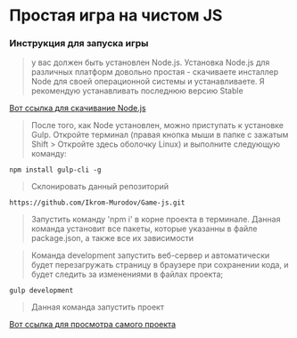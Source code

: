 # Простая игра на чистом JS

### Инструкция для запуска игры

> у вас должен быть установлен Node.js. Установка Node.js для различных платформ довольно простая - скачиваете инсталлер Node для своей операционной системы и устанавливаете. Я рекомендую устанавливать последнюю версию Stable

[Вот ссылка для скачивание Node.js](https://nodejs.org/ru/)

> После того, как Node установлен, можно приступать к установке Gulp. Откройте терминал (правая кнопка мыши в папке с зажатым Shift > Откройте здесь оболочку Linux) и выполните следующую команду:

```npm
npm install gulp-cli -g
```

> Склонировать данный репозиторий

```npm
https://github.com/Ikrom-Murodov/Game-js.git
```

> Запустить команду 'npm i' в корне проекта в терминале. Данная команда установит все пакеты, которые указанны в файле package.json, а также все их зависимости

> Команда development запустить веб-сервер и автоматически будет перезагружать страницу в браузере при сохранении кода, и будет следить за изменениями в файлах проекта;

```
gulp development
```

> Данная команда запустить проект

[Вот ссылка для просмотра самого проекта](https://ikrom-murodov.github.io/gameJS.github.io/)

